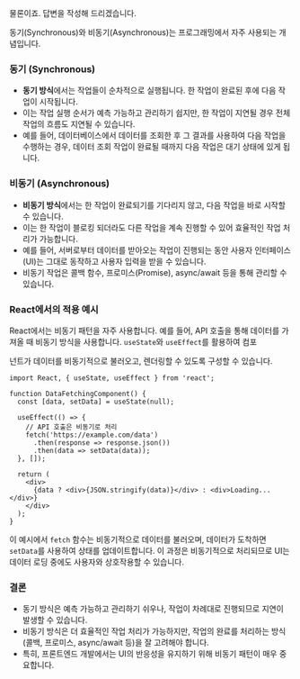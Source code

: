 물론이죠. 답변을 작성해 드리겠습니다.

동기(Synchronous)와 비동기(Asynchronous)는 프로그래밍에서 자주 사용되는 개념입니다.

### 동기 (Synchronous)
- **동기 방식**에서는 작업들이 순차적으로 실행됩니다. 한 작업이 완료된 후에 다음 작업이 시작됩니다.
- 이는 작업 실행 순서가 예측 가능하고 관리하기 쉽지만, 한 작업이 지연될 경우 전체 작업의 흐름도 지연될 수 있습니다.
- 예를 들어, 데이터베이스에서 데이터를 조회한 후 그 결과를 사용하여 다음 작업을 수행하는 경우, 데이터 조회 작업이 완료될 때까지 다음 작업은 대기 상태에 있게 됩니다.

### 비동기 (Asynchronous)
- **비동기 방식**에서는 한 작업이 완료되기를 기다리지 않고, 다음 작업을 바로 시작할 수 있습니다.
- 이는 한 작업이 블로킹 되더라도 다른 작업을 계속 진행할 수 있어 효율적인 작업 처리가 가능합니다.
- 예를 들어, 서버로부터 데이터를 받아오는 작업이 진행되는 동안 사용자 인터페이스(UI)는 그대로 동작하고 사용자 입력을 받을 수 있습니다.
- 비동기 작업은 콜백 함수, 프로미스(Promise), async/await 등을 통해 관리할 수 있습니다.

### React에서의 적용 예시
React에서는 비동기 패턴을 자주 사용합니다. 예를 들어, API 호출을 통해 데이터를 가져올 때 비동기 방식을 사용합니다. `useState`와 `useEffect`를 활용하여 컴포

넌트가 데이터를 비동기적으로 불러오고, 렌더링할 수 있도록 구성할 수 있습니다.

```tsx
import React, { useState, useEffect } from 'react';

function DataFetchingComponent() {
  const [data, setData] = useState(null);

  useEffect(() => {
    // API 호출은 비동기로 처리
    fetch('https://example.com/data')
      .then(response => response.json())
      .then(data => setData(data));
  }, []);

  return (
    <div>
      {data ? <div>{JSON.stringify(data)}</div> : <div>Loading...</div>}
    </div>
  );
}
```

이 예시에서 `fetch` 함수는 비동기적으로 데이터를 불러오며, 데이터가 도착하면 `setData`를 사용하여 상태를 업데이트합니다. 이 과정은 비동기적으로 처리되므로 UI는 데이터 로딩 중에도 사용자와 상호작용할 수 있습니다.

### 결론
- 동기 방식은 예측 가능하고 관리하기 쉬우나, 작업이 차례대로 진행되므로 지연이 발생할 수 있습니다.
- 비동기 방식은 더 효율적인 작업 처리가 가능하지만, 작업의 완료를 처리하는 방식(콜백, 프로미스, async/await 등)을 잘 고려해야 합니다.
- 특히, 프론트엔드 개발에서는 UI의 반응성을 유지하기 위해 비동기 패턴이 매우 중요합니다.